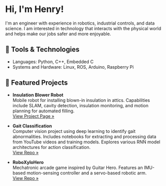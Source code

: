 # Hi, I'm Henry!

I'm an engineer with experience in robotics, industrial controls, and data science. I am interested in technology that interacts with the physical world and helps make our jobs safer and more enjoyable. 

## 🔧 Tools & Technologies

- Languages: Python, C++, Embedded C
- Systems and Hardware: Linux, ROS, Arduino, Raspberry Pi

## 📌 Featured Projects

- **Insulation Blower Robot**  
  Mobile robot for installing blown-in insulation in attics. Capabilities include SLAM, cavity detection, insulation monitoring, and motion planning for automated filling.  
  [View Project Page »](https://insulation-blower-robot.github.io/)

- **Gait Classification**  
  Computer vision project using deep learning to identify gait abnormalities. Includes notebooks for extracting and processing data from YouTube videos and training models. Explores various RNN model architectures for action classification.    
  [View Repo »](https://github.com/hdlicht/cis5810_final_gait_classifier)

- **RoboXyloHero**  
  Mechatronic arcade game inspired by Guitar Hero. Features an IMU-based motion-sensing controller and a servo-based robotic arm.   
  [View Repo »](https://github.com/hdlicht/roboxylohero)
